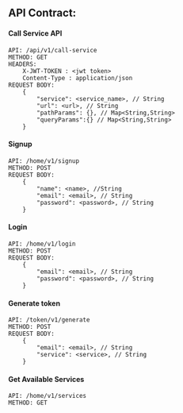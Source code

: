 ## API Contract:

#### Call Service API
```
API: /api/v1/call-service
METHOD: GET
HEADERS: 
    X-JWT-TOKEN : <jwt token>
    Content-Type : application/json
REQUEST BODY:
    {
        "service": <service_name>, // String
        "url": <url>, // String
        "pathParams": {}, // Map<String,String>
        "queryParams":{} // Map<String,String>
    }
```
#### Signup
```
API: /home/v1/signup
METHOD: POST
REQUEST BODY:
    {
        "name": <name>, //String
        "email": <email>, // String
        "password": <password>, // String
    }
```

#### Login
```
API: /home/v1/login
METHOD: POST
REQUEST BODY:
    {
        "email": <email>, // String
        "password": <password>, // String
    }
```

#### Generate token
```
API: /token/v1/generate
METHOD: POST
REQUEST BODY:
    {
        "email": <email>, // String
        "service": <service>, // String
    }
```

#### Get Available Services
```
API: /home/v1/services
METHOD: GET
```